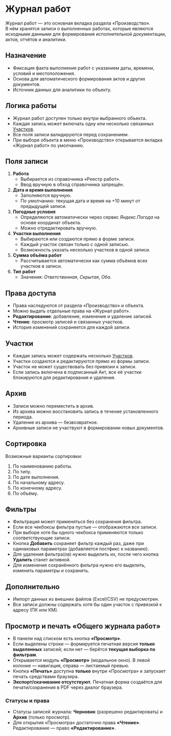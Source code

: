 # Журнал работ

Журнал работ — это основная вкладка раздела «Производство».  
В нём хранятся записи о выполненных работах, которые являются исходными данными для формирования исполнительной документации, актов, отчётов и аналитики.

## Назначение
- Фиксация факта выполнения работ с указанием даты, времени, условий и местоположения.
- Основа для автоматического формирования актов и других документов.
- Источник данных для аналитики по объекту.

## Логика работы
- Журнал работ доступен только внутри выбранного объекта.
- Каждая запись может включать одну или несколько связанных [Участков](areas.md).
- Все поля записи валидируются перед сохранением.
- При выборе объекта в меню «Производство» открывается вкладка «Журнал работ» по умолчанию.

## Поля записи
1. **Работа**  
   - Выбирается из справочника «Реестр работ».  
   - Ввод вручную в обход справочника запрещён.
2. **Дата и время выполнения**  
   - Заполняются вручную.  
   - По умолчанию: текущая дата и время на +10 минут от предыдущей записи.
3. **Погодные условия**  
   - Определяются автоматически через сервис *Яндекс.Погода* на основе координат объекта.
   - Можно отредактировать вручную.
4. **Участки выполнения**  
   - Выбираются или создаются прямо в форме записи.  
   - Каждый участок связан только с одной записью.  
   - Возможность указать несколько участков в одной записи.
5. **Сумма объёма работ**  
   - Рассчитывается автоматически как сумма объёмов всех участков в записи.
6. **Тип работ**  
   - Значения: *Ответственная*, *Скрытая*, *Оба*.

## Права доступа
- Права наследуются от раздела «Производство» и объекта.
- Можно выдать отдельные права на «Журнал работ».
- **Редактирование**: добавление, изменение и удаление записей.
- **Чтение**: просмотр записей и связанных участков.
- История изменений сохраняется для каждой записи.

## Участки
- Каждая запись может содержать несколько [Участков](areas.md).
- Участки создаются и редактируются прямо из формы записи.
- Участок не может существовать без привязки к записи.
- Если запись включена в подписанный Акт, все её участки блокируются для редактирования и удаления.

## Архив
- Записи можно переместить в архив.
- Из архива можно восстановить запись в течение установленного периода.
- Удаление из архива — безвозвратное.
- Архивные записи не участвуют в формировании новых документов.

## Сортировка
Возможные варианты сортировки:
1. По наименованию работы.
2. По типу.
3. По дате выполнения.
4. По начальному адресу.
5. По конечному адресу.
6. По объёму.

## Фильтры
- Фильтрация может применяться без сохранения фильтра.
- Если все чекбоксы фильтра пустые — отображаются все записи.
- При выборе хотя бы одного чекбокса применяются только соответствующие записи.
- Кнопка **Добавить** сохраняет фильтр каждый раз, даже при одинаковых параметрах (добавляется постфикс к названию).
- Для удаления фильтра(ов) нужно выделить их, после чего кнопка **Удалить** станет активной.
- Для изменения сохранённого фильтра нужно его выделить, изменить параметры и сохранить.

## Дополнительно
- Импорт данных из внешних файлов (Excel/CSV) не предусмотрен.
- Все записи должны содержать хотя бы один участок с привязкой к адресу (ПК или КМ).

## Просмотр и печать «Общего журнала работ»

- В панели над списком есть кнопка **«Просмотр»**.
- Если выделены строки — формируется печатная версия **только выделенных** записей; если нет — берётся **текущая выборка по фильтрам**.
- Открывается модуль **«Просмотр»** (модальное окно). В левой колонке — навигация, справа — листаемый превью.
- Кнопка **«Печать»** доступна **только** внутри «Просмотра» и запускает печать средствами браузера.
- **Экспорт/скачивание отсутствуют.** Печатная форма создаётся для печати/сохранения в PDF через диалог браузера.

### Статусы и права

- Статусы записей журнала: **Черновик** (разрешено редактировать) и **Архив** (только просмотр).
- Для открытия «Просмотра» достаточно права **«Чтение»**. Редактирование — право **«Редактирование»**.
